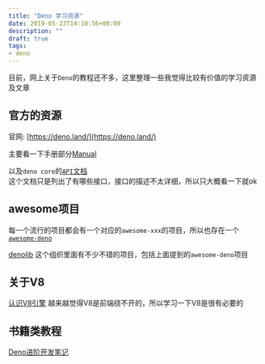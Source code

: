 ```yaml
---
title: "Deno 学习资源"
date: 2019-05-23T14:10:56+08:00
description: ""
draft: true
tags:
- deno
---
```


目前，网上关于`Deno`的教程还不多，这里整理一些我觉得比较有价值的学习资源及文章

## 官方的资源

官网: [https://deno.land/](https://deno.land/)

主要看一下手册部分[Manual](https://deno.land/manual.html)

以及`deno core`的[`API`文档](https://deno.land/typedoc/)<br>
这个文档只是列出了有哪些接口，接口的描述不太详细，所以只大概看一下就ok

## awesome项目

每一个流行的项目都会有一个对应的`awesome-xxx`的项目，所以也存在一个[`awesome-deno`](https://github.com/denolib/awesome-deno)

[denolib](https://github.com/denolib)
这个组织里面有不少不错的项目，包括上面提到的`awesome-deno`项目

## 关于V8

[认识V8引擎](https://zhuanlan.zhihu.com/p/27628685)
越来越觉得V8是前端绕不开的，所以学习一下V8是很有必要的

## 书籍类教程
[Deno进阶开发笔记](https://github.com/chenshenhai/deno_note)
